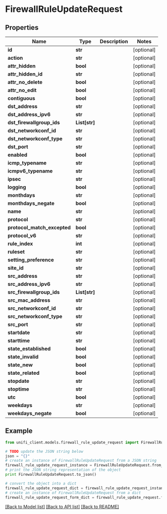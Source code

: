 # FirewallRuleUpdateRequest


## Properties

Name | Type | Description | Notes
------------ | ------------- | ------------- | -------------
**id** | **str** |  | [optional] 
**action** | **str** |  | [optional] 
**attr_hidden** | **bool** |  | [optional] 
**attr_hidden_id** | **str** |  | [optional] 
**attr_no_delete** | **bool** |  | [optional] 
**attr_no_edit** | **bool** |  | [optional] 
**contiguous** | **bool** |  | [optional] 
**dst_address** | **str** |  | [optional] 
**dst_address_ipv6** | **str** |  | [optional] 
**dst_firewallgroup_ids** | **List[str]** |  | [optional] 
**dst_networkconf_id** | **str** |  | [optional] 
**dst_networkconf_type** | **str** |  | [optional] 
**dst_port** | **str** |  | [optional] 
**enabled** | **bool** |  | [optional] 
**icmp_typename** | **str** |  | [optional] 
**icmpv6_typename** | **str** |  | [optional] 
**ipsec** | **str** |  | [optional] 
**logging** | **bool** |  | [optional] 
**monthdays** | **str** |  | [optional] 
**monthdays_negate** | **bool** |  | [optional] 
**name** | **str** |  | [optional] 
**protocol** | **str** |  | [optional] 
**protocol_match_excepted** | **bool** |  | [optional] 
**protocol_v6** | **str** |  | [optional] 
**rule_index** | **int** |  | [optional] 
**ruleset** | **str** |  | [optional] 
**setting_preference** | **str** |  | [optional] 
**site_id** | **str** |  | [optional] 
**src_address** | **str** |  | [optional] 
**src_address_ipv6** | **str** |  | [optional] 
**src_firewallgroup_ids** | **List[str]** |  | [optional] 
**src_mac_address** | **str** |  | [optional] 
**src_networkconf_id** | **str** |  | [optional] 
**src_networkconf_type** | **str** |  | [optional] 
**src_port** | **str** |  | [optional] 
**startdate** | **str** |  | [optional] 
**starttime** | **str** |  | [optional] 
**state_established** | **bool** |  | [optional] 
**state_invalid** | **bool** |  | [optional] 
**state_new** | **bool** |  | [optional] 
**state_related** | **bool** |  | [optional] 
**stopdate** | **str** |  | [optional] 
**stoptime** | **str** |  | [optional] 
**utc** | **bool** |  | [optional] 
**weekdays** | **str** |  | [optional] 
**weekdays_negate** | **bool** |  | [optional] 

## Example

```python
from unifi_client.models.firewall_rule_update_request import FirewallRuleUpdateRequest

# TODO update the JSON string below
json = "{}"
# create an instance of FirewallRuleUpdateRequest from a JSON string
firewall_rule_update_request_instance = FirewallRuleUpdateRequest.from_json(json)
# print the JSON string representation of the object
print FirewallRuleUpdateRequest.to_json()

# convert the object into a dict
firewall_rule_update_request_dict = firewall_rule_update_request_instance.to_dict()
# create an instance of FirewallRuleUpdateRequest from a dict
firewall_rule_update_request_form_dict = firewall_rule_update_request.from_dict(firewall_rule_update_request_dict)
```
[[Back to Model list]](../README.md#documentation-for-models) [[Back to API list]](../README.md#documentation-for-api-endpoints) [[Back to README]](../README.md)


